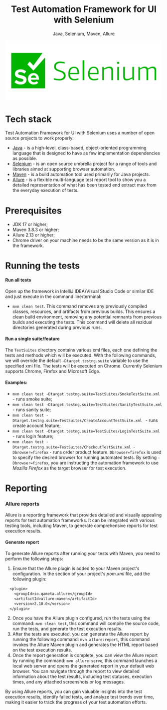 <h1 align="center">
    Test Automation Framework for UI with Selenium
</h1>
<p align="center">
    Java, Selenium, Maven, Allure 
</p>

<p align="center">
    <img src="https://github.com/catalyn98/TestAutomationFrameworkWithSelenium/blob/main/selenium.png" />
</p>

# Tech stack
Test Automation Framework for UI with Selenium uses a number of open source projects to work properly:
* [Java](https://www.java.com/en/) - is a high-level, class-based, object-oriented programming language that is designed to have as few implementation dependencies as possible.
* [Selenium](https://www.selenium.dev) - is an open source umbrella project for a range of tools and libraries aimed at supporting browser automation.
* [Maven](https://maven.apache.org) - is a build automation tool used primarily for Java projects.
* [Allure](https://docs.qameta.io/allure/) - is a flexible multi-language test report tool to show you a detailed representation of what has been tested end extract max from the everyday execution of tests.

# Prerequisites
* JDK 17 or higher;
* Maven 3.8.3 or higher;
* Allure 2.13 or higher;
* Chrome driver on your machine needs to be the same version as it is in the framework.

# Running the tests
#### Run all tests 
Open up the framework in IntelliJ IDEA/Visual Studio Code or similar IDE and just execute in the command line/terminal: 
- `mvn clean test`. This command removes any previously compiled classes, resources, and artifacts from previous builds. This ensures a clean build environment, removing any potential remnants from previous builds and executing the tests.
This command will delete all rezidual directories generated during previous runs.

#### Run a single suite/feature  
The `TestSuites` directory contains various xml files, each one defining the tests and methods which will be executed. 
With the following commands, we will override the default `-Dtarget.testng.suite` variable to use the specified xml file. The tests will be executed on Chrome. Currently Selenium supports Chrome, Firefox and Microsoft Edge. 

#### Examples:  
- `mvn clean test -Dtarget.testng.suite=TestSuites/SmokeTestSuite.xml ` - runs smoke suite;
- `mvn clean test -Dtarget.testng.suite=TestSuites/SanityTestSuite.xml ` - runs sanity suite;
- `mvn clean test -Dtarget.testng.suite=TestSuites/CreateAccountTestSuite.xml ` - runs create account feature;
- `mvn clean test -Dtarget.testng.suite=TestSuites/LoginTestSuite.xml` - runs login feature;
- `mvn clean test -Dtarget.testng.suite=TestSuites/CheckoutTestSuite.xml -Dbrowser=firefox` - runs order product feature. `Dbrowser=firefox` is used to specify the desired browser for running automated tests. By setting `-Dbrowser=firefox`, you are instructing the automation framework to use *Mozilla Firefox* as the target browser for test execution. 

# Reporting
### Allure reports
Allure is a reporting framework that provides detailed and visually appealing reports for test automation frameworks. It can be integrated with various testing tools, including Maven, to generate comprehensive reports for test execution results.
#### Generate report  
To generate Allure reports after running your tests with Maven, you need to perform the following steps:
1. Ensure that the Allure plugin is added to your Maven project's configuration. In the <plugins> section of your project's *pom.xml* file, add the following plugin:
```
  <plugin>
    <groupId>io.qameta.allure</groupId>
    <artifactId>allure-maven</artifactId>
    <version>2.10.0</version>
  </plugin>
```
2. Once you have the Allure plugin configured, run the tests using the command: `mvn clean test`, this command will compile the source code, run the tests, and generate the test execution results.
3. After the tests are executed, you can generate the Allure report by running the following command: `mvn allure:report`, this command invokes the Allure Maven plugin and generates the HTML report based on the test execution results.
4. Once the report generation is complete, you can view the Allure report by running the command: `mvn allure:serve`, this command launches a local web server and opens the generated report in your default web browser. You can navigate through the report to view detailed information about the test results, including test statuses, execution times, and any attached screenshots or log messages.
<p>By using Allure reports, you can gain valuable insights into the test execution results, identify failed tests, and analyze test trends over time, making it easier to track the progress of your test automation efforts.</p>
